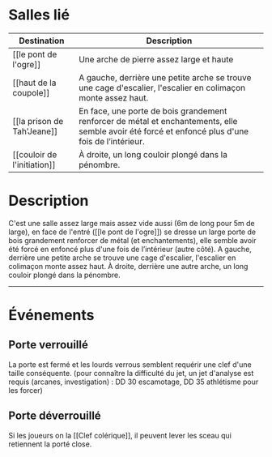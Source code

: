 # Salles lié

| Destination                 | Description                                                                                                                                       |
| --------------------------- | ------------------------------------------------------------------------------------------------------------------------------------------------- |
| [[le pont de l'ogre]]       | Une arche de pierre assez large et haute                                                                                                          |
| [[haut de la coupole]]      | A gauche, derrière une petite arche se trouve une cage d'escalier, l'escalier en colimaçon monte assez haut.                                      |
| [[la prison de Tah'Jeane]]  | En face, une porte de bois grandement renforcer de métal et enchantements, elle semble avoir été forcé et enfoncé plus d'une fois de l’intérieur. |
| [[couloir de l'initiation]] | À droite, un long couloir plongé dans la pénombre.                                                                                                |
# Description
C'est une salle assez large mais assez vide aussi (6m de long pour 5m de large), en face de l'entré ([[le pont de l'ogre]]) se dresse un large porte de bois grandement renforcer de métal (et enchantements), elle semble avoir été forcé en enfoncé plus d'une fois de l’intérieur (autre côté). A gauche, derrière une petite arche se trouve une cage d'escalier, l'escalier en colimaçon monte assez haut. À droite, derrière une autre arche, un long couloir plongé dans la pénombre.
___
# Événements
## Porte verrouillé
La porte est fermé et les lourds verrous semblent requérir une clef d'une taille conséquente. (pour connaître la difficulté du jet, un jet d'analyse est requis (arcanes, investigation) : DD 30 escamotage, DD 35 athlétisme pour les forcer)
## Porte déverrouillé
Si les joueurs on la [[Clef colérique]], il peuvent lever les sceau qui retiennent la porté close.